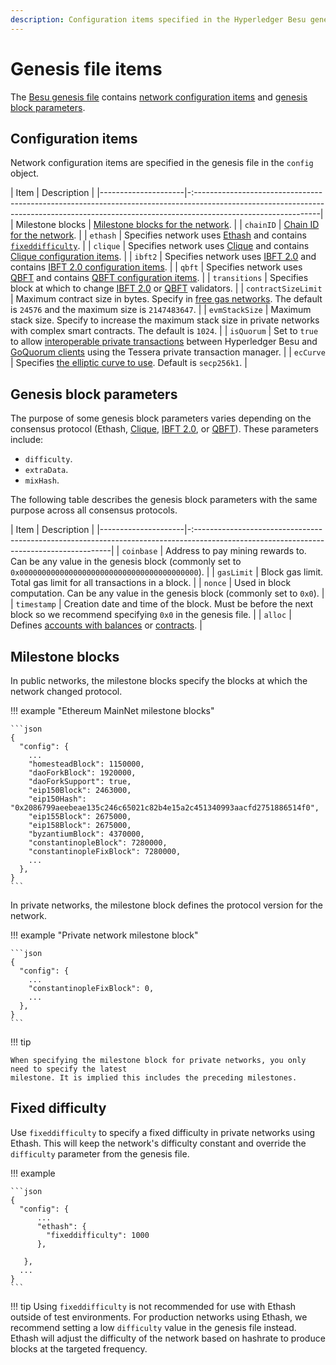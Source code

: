 ```yaml
---
description: Configuration items specified in the Hyperledger Besu genesis file
---
```


# Genesis file items

The [Besu genesis file](../HowTo/Configure/Genesis-File.md) contains [network configuration items](#configuration-items)
and [genesis block parameters](#genesis-block-parameters).

## Configuration items

Network configuration items are specified in the genesis file in the `config` object.  

| Item                | Description                                                                                                                                                                                 |
|---------------------|-:-------------------------------------------------------------------------------------------------------------------------------------------------------------------------------------------|
| Milestone blocks    | [Milestone blocks for the network](#milestone-blocks).                                                                                                                                      |
| `chainID`           | [Chain ID for the network](../Concepts/NetworkID-And-ChainID.md).                                                                                                                           |
| `ethash`            | Specifies network uses [Ethash](../Concepts/Consensus-Protocols/Overview-Consensus.md) and contains [`fixeddifficulty`](#fixed-difficulty).                                                 |
| `clique`            | Specifies network uses [Clique](../HowTo/Configure/Consensus-Protocols/Clique.md) and contains [Clique configuration items](../HowTo/Configure/Consensus-Protocols/Clique.md#genesis-file). |
| `ibft2`             | Specifies network uses [IBFT 2.0](../HowTo/Configure/Consensus-Protocols/IBFT.md) and contains [IBFT 2.0 configuration items](../HowTo/Configure/Consensus-Protocols/IBFT.md#genesis-file). |
| `qbft`              | Specifies network uses [QBFT](../HowTo/Configure/Consensus-Protocols/QBFT.md) and contains [QBFT configuration items](../HowTo/Configure/Consensus-Protocols/QBFT.md#genesis-file).         |
| `transitions`       | Specifies block at which to change [IBFT 2.0](../HowTo/Configure/Consensus-Protocols/Add-Validators.md#adding-and-removing-validators-without-voting) or [QBFT](../HowTo/Configure/Consensus-Protocols/Add-Validators.md#adding-and-removing-validators-without-voting_1) validators. |
| `contractSizeLimit` | Maximum contract size in bytes. Specify in [free gas networks](../HowTo/Configure/FreeGas.md). The default is `24576` and the maximum size is `2147483647`.                                 |
| `evmStackSize`      | Maximum stack size. Specify to increase the maximum stack size in private networks with complex smart contracts. The default is `1024`.                                                     |
| `isQuorum`          | Set to `true` to allow [interoperable private transactions] between Hyperledger Besu and [GoQuorum clients] using the Tessera private transaction manager.                                  |
| `ecCurve`           | Specifies [the elliptic curve to use](../HowTo/Configure/Alternative-EC-Curves.md). Default is `secp256k1`.                                                                                 |

## Genesis block parameters

The purpose of some genesis block parameters varies depending on the consensus protocol (Ethash,
[Clique](../HowTo/Configure/Consensus-Protocols/Clique.md),
[IBFT 2.0](../HowTo/Configure/Consensus-Protocols/IBFT.md), or
[QBFT](../HowTo/Configure/Consensus-Protocols/QBFT.md)). These parameters include:

* `difficulty`.
* `extraData`.
* `mixHash`.

The following table describes the genesis block parameters with the same purpose across all
consensus protocols.

| Item                | Description                                                                                                                             |
|---------------------|-:---------------------------------------------------------------------------------------------------------------------------------------|
| `coinbase`          | Address to pay mining rewards to. Can be any value in the genesis block (commonly set to `0x0000000000000000000000000000000000000000`). |
| `gasLimit`          | Block gas limit. Total gas limit for all transactions in a block.                                                                       |
| `nonce`             | Used in block computation. Can be any value in the genesis block (commonly set to `0x0`).                                               |
| `timestamp`         | Creation date and time of the block. Must be before the next block so we recommend specifying `0x0` in the genesis file.                |
| `alloc`             | Defines [accounts with balances](Accounts-for-Testing.md) or [contracts](../HowTo/Configure/Contracts-in-Genesis.md).                   |

## Milestone blocks

In public networks, the milestone blocks specify the blocks at which the network changed protocol.

!!! example "Ethereum MainNet milestone blocks"

    ```json
    {
      "config": {
        ...
        "homesteadBlock": 1150000,
        "daoForkBlock": 1920000,
        "daoForkSupport": true,
        "eip150Block": 2463000,
        "eip150Hash": "0x2086799aeebeae135c246c65021c82b4e15a2c451340993aacfd2751886514f0",
        "eip155Block": 2675000,
        "eip158Block": 2675000,
        "byzantiumBlock": 4370000,
        "constantinopleBlock": 7280000,
        "constantinopleFixBlock": 7280000,
        ...
      },
    }
    ```

In private networks, the milestone block defines the protocol version for the network.

!!! example "Private network milestone block"

    ```json
    {
      "config": {
        ...
        "constantinopleFixBlock": 0,
        ...
      },
    }
    ```

!!! tip

    When specifying the milestone block for private networks, you only need to specify the latest
    milestone. It is implied this includes the preceding milestones.

## Fixed difficulty

Use `fixeddifficulty` to specify a fixed difficulty in private networks using Ethash. This will keep
the network's difficulty constant and override the `difficulty` parameter from the genesis file.

!!! example

    ```json
    {
      "config": {
          ...
          "ethash": {
            "fixeddifficulty": 1000
          },

       },
      ...
    }
    ```

!!! tip
    Using `fixeddifficulty` is not recommended for use with Ethash outside of test environments.
    For production networks using Ethash, we recommend setting a low `difficulty` value in the genesis file instead.
    Ethash will adjust the difficulty of the network based on hashrate to produce blocks at the targeted frequency.

<!--links-->
[GoQuorum clients]: https://docs.goquorum.consensys.net/
[interoperable private transactions]: ../HowTo/Use-Privacy/Use-GoQuorum-compatible-privacy.md
